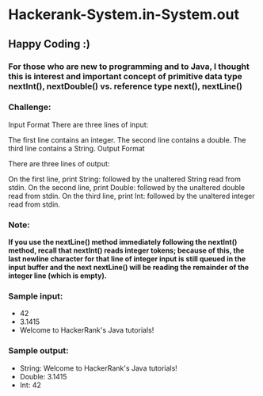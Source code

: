 # Hackerank-System.in-System.out

## Happy Coding :)

### For those who are new to programming and to Java, I thought this is interest and important concept of primitive data type nextInt(), nextDouble() vs. reference type next(), nextLine()

### Challenge:
Input Format
There are three lines of input:

The first line contains an integer.
The second line contains a double.
The third line contains a String.
Output Format

There are three lines of output:

On the first line, print String: followed by the unaltered String read from stdin.
On the second line, print Double: followed by the unaltered double read from stdin.
On the third line, print Int: followed by the unaltered integer read from stdin.

### Note: 

**If you use the nextLine() method immediately following the nextInt() method, recall that nextInt() reads integer tokens; because of this, the last newline character for that line of integer input is still queued in the input buffer and the next nextLine() will be reading the remainder of the integer line (which is empty).**

### Sample input:
- 42
- 3.1415
- Welcome to HackerRank's Java tutorials!

### Sample output:
- String: Welcome to HackerRank's Java tutorials!
- Double: 3.1415
- Int: 42
